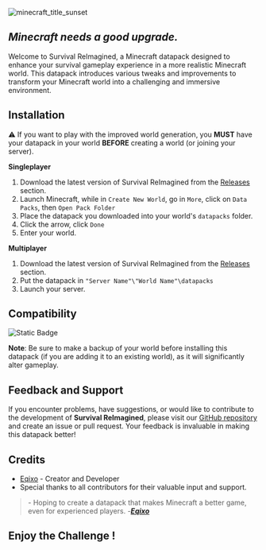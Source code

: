 ![minecraft_title_sunset](https://github.com/Eqixo/Survival-ReImagined/assets/93474951/4d533fed-56ec-4c3b-8556-4c6582262e3b)

## _Minecraft needs a good upgrade._

Welcome to Survival ReImagined, a Minecraft datapack designed to enhance your survival gameplay experience in a more realistic Minecraft world. This datapack introduces various tweaks and improvements to transform your Minecraft world into a challenging and immersive environment.

## Installation

⚠️ If you want to play with the improved world generation, you **MUST** have your datapack in your world **BEFORE** creating a world (or joining your server).

**Singleplayer**

1. Download the latest version of Survival ReImagined from the [Releases](https://github.com/Eqixo/Survival-ReImagined/releases) section.
2. Launch Minecraft, while in `Create New World`, go in `More`, click on `Data Packs`, then `Open Pack Folder`
3. Place the datapack you downloaded into your world's `datapacks` folder.
4. Click the arrow, click `Done`
5. Enter your world.

**Multiplayer**

1. Download the latest version of Survival ReImagined from the [Releases](https://github.com/Eqixo/Survival-ReImagined/releases) section.
2. Put the datapack in `"Server Name"\"World Name"\datapacks`
3. Launch your server.

## Compatibility

![Static Badge](https://img.shields.io/badge/Minecraft%3AJava%20Edition-1.20.6-5555ff?style=flat-square)

**Note**: Be sure to make a backup of your world before installing this datapack (if you are adding it to an existing world), as it will significantly alter gameplay.

## Feedback and Support

If you encounter problems, have suggestions, or would like to contribute to the development of **Survival ReImagined**, please visit our [GitHub repository](https://github.com/Eqixo/Survival-ReImagined) and create an issue or pull request. Your feedback is invaluable in making this datapack better!

## Credits

- [Eqixo](https://github.com/Eqixo) - Creator and Developer
- Special thanks to all contributors for their valuable input and support.

> \- Hoping to create a datapack that makes Minecraft a better game, even for experienced players. -***[Eqixo](https://github.com/Eqixo)***

## Enjoy the Challenge !
